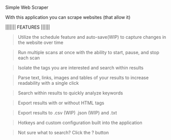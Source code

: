 Simple Web Scraper

With this application you can scrape websites (that allow it)

||||||| FEATURES ||||||

>Utilize the schedule feature and auto-save(WIP) to capture changes in the website over time 

>Run multiple scans at once with the ability to start, pause, and stop each scan

>Isolate the tags you are interested and search within results

>Parse text, links, images and tables of your results to increase readability with a single click

>Search within results to quickly analyze keywords

>Export results with or without HTML tags 

>Export results to .csv (WIP) .json (WIP) and .txt 

>Hotkeys and custom configuration built into the application

>Not sure what to search? Click the ? button






